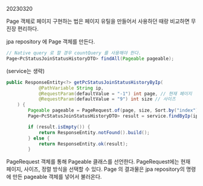 20230320

Page 객체로 페이지 구현하는 법은 페이지 유틸을 만들어서 사용하던 때랑 비교하면 무진장 편리하다.

jpa repository 에 Page 객체를 만든다.
```java
// Native query 로 할 경우 countQuery 를 사용해야 한다.
Page<PcStatusJoinStatusHistoryDTO> findAll(Pageable pageable);
```

(service는 생략)

```java
public ResponseEntity<?> getPcStatusJoinStatusHistoryByIp(
            @PathVariable String ip,
            @RequestParam(defaultValue = "-1") int page, // 현재 페이지
            @RequestParam(defaultValue = "9") int size // 사이즈
    ) {
        Pageable pageable = PageRequest.of(page, size, Sort.by("index").descending());
        Page<PcStatusJoinStatusHistoryDTO> result = service.findByIp(ip, pageable);

        if (result.isEmpty()) {
            return ResponseEntity.notFound().build();
        } else {
            return ResponseEntity.ok(result);
        }
```

PageRequest 객체를 통해 Pageable 클래스를 선언한다. PageRequest에는 현재 페이지, 사이즈, 정렬 방식을 선택할 수 있다.
Page 의 결과물은 jpa repository의 명령에 만든 pageable 객체를 넣어서 불러온다.



